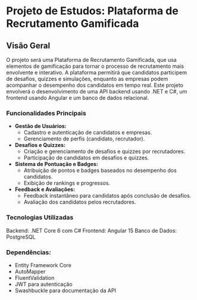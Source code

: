 # Projeto de Estudos: Plataforma de Recrutamento Gamificada
## Visão Geral

O projeto será uma Plataforma de Recrutamento Gamificada, que usa elementos de gamificação para tornar o processo de recrutamento mais envolvente e interativo. A plataforma permitirá que candidatos participem de desafios, quizzes e simulações, enquanto as empresas podem acompanhar o desempenho dos candidatos em tempo real. Este projeto envolverá o desenvolvimento de uma API backend usando .NET e C#, um frontend usando Angular e um banco de dados relacional.

### Funcionalidades Principais
- **Gestão de Usuários:**
    - Cadastro e autenticação de candidatos e empresas.
    - Gerenciamento de perfis (candidato, recrutador).
- **Desafios e Quizzes:**
    - Criação e gerenciamento de desafios e quizzes por recrutadores.
    - Participação de candidatos em desafios e quizzes.
- **Sistema de Pontuação e Badges:**
    - Atribuição de pontos e badges baseados no desempenho dos candidatos.
    - Exibição de rankings e progressos.
- **Feedback e Avaliações:**
    - Feedback instantâneo para candidatos após conclusão de desafios.
    - Avaliação dos candidatos pelos recrutadores.

### Tecnologias Utilizadas
Backend: .NET Core 6 com C#
Frontend: Angular 15
Banco de Dados: PostgreSQL

### Dependências:

- Entity Framework Core
- AutoMapper
- FluentValidation
- JWT para autenticação
- Swashbuckle para documentação da API